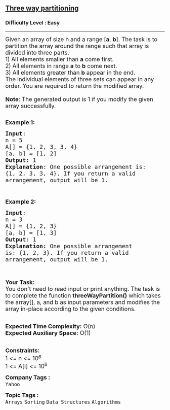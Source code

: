 <h2><a href="https://practice.geeksforgeeks.org/problems/three-way-partitioning/1">Three way partitioning</a></h2><h3>Difficulty Level : Easy</h3><hr><div class="problems_problem_content__Xm_eO"><p><span style="font-size:18px">Given an array of size n&nbsp;and a range [<strong>a</strong>, <strong>b</strong>]. The task is to partition the array around the range such that array is divided into three parts.<br>
1) All elements smaller than <strong>a</strong> come first.<br>
2) All elements in range <strong>a</strong> to <strong>b</strong> come next.<br>
3) All elements greater than <strong>b</strong> appear in the end.<br>
The individual elements of three sets can appear in any order. You are required to return the modified array.<br>
<br>
<strong>Note</strong>: The generated output is 1 if you modify the given array successfully.</span></p>

<p><br>
<span style="font-size:18px"><strong>Example 1:</strong></span></p>

<pre><span style="font-size:18px"><strong>Input</strong>: 
n = 5
A[] = {1, 2, 3, 3, 4}
[a, b] = [1, 2]
<strong>Output:</strong> 1
<strong>Explanation</strong>: One possible arrangement is:
{1, 2, 3, 3, 4}. If you return a valid
arrangement, output will be 1.</span>

</pre>

<p><br>
<span style="font-size:18px"><strong>Example 2:</strong></span></p>

<pre><span style="font-size:18px"><strong>Input</strong>: 
n = 3 
A[] = {1, 2, 3}
[a, b] = [1, 3]
<strong>Output</strong>: 1
<strong>Explanation: </strong>One possible arrangement 
is: {1, 2, 3}. If you return a valid
arrangement, output will be 1.

</span>
</pre>

<p><span style="font-size:18px"><strong>Your Task: </strong><br>
You don't need to read input or print anything.&nbsp;The task is to complete the function <strong>threeWayPartition()</strong> which takes the array[], a, and b as input parameters and modifies the array in-place according to the given conditions.</span><br>
<br>
<br>
<span style="font-size:18px"><strong>Expected Time Complexity:</strong>&nbsp;O(n)<br>
<strong>Expected Auxiliary Space:</strong>&nbsp;O(1)</span><br>
<br>
<br>
<span style="font-size:18px"><strong>Constraints:</strong></span><br>
<span style="font-size:18px">1 &lt;= n&nbsp;&lt;= 10</span><sup><span style="font-size:15px">6</span></sup><br>
<span style="font-size:18px">1 &lt;= A[i] &lt;= 10<sup>6</sup></span></p>
</div><p><span style=font-size:18px><strong>Company Tags : </strong><br><code>Yahoo</code>&nbsp;<br><p><span style=font-size:18px><strong>Topic Tags : </strong><br><code>Arrays</code>&nbsp;<code>Sorting</code>&nbsp;<code>Data Structures</code>&nbsp;<code>Algorithms</code>&nbsp;